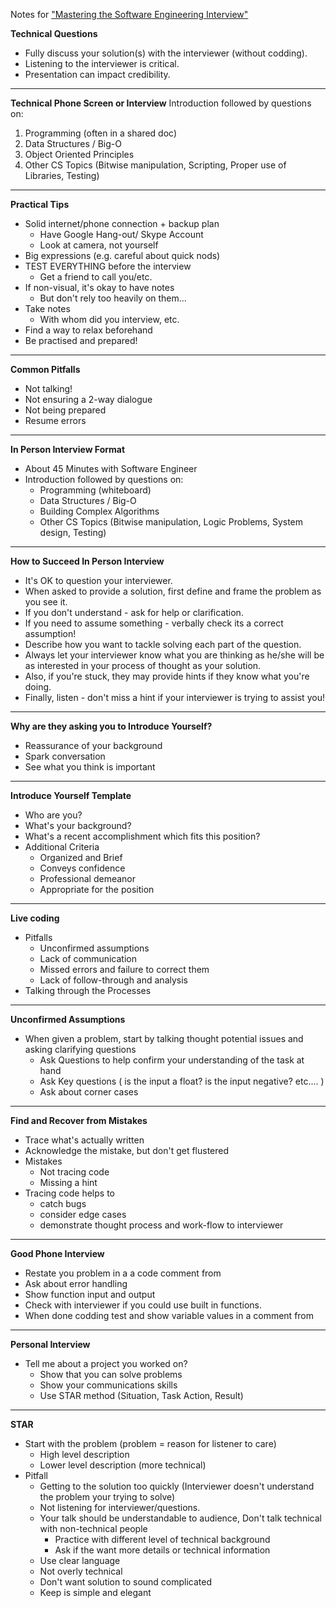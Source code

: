 Notes for ["Mastering the Software Engineering Interview"](https://www.coursera.org/learn/cs-tech-interview/)

__Technical Questions__  
*  Fully discuss your solution(s) with the interviewer (without codding).  
*  Listening to the interviewer is critical.  
*  Presentation can impact credibility.  

---  

__Technical Phone Screen or Interview__
Introduction followed by questions on:  
 1. Programming (often in a shared doc)  
 2. Data Structures / Big-O  
 3. Object Oriented Principles  
 4. Other CS Topics (Bitwise manipulation, Scripting, Proper use of Libraries, Testing)  

---  

__Practical Tips__ 
*  Solid internet/phone connection + backup plan  
	*  Have Google Hang-out/ Skype Account  
	*  Look at camera, not yourself  
*  Big expressions (e.g. careful about quick nods)  
*  TEST EVERYTHING before the interview  
	*  Get a friend to call you/etc.  
*  If non-visual, it's okay to have notes  
	*  But don't rely too heavily on them…  
*  Take notes  
	*  With whom did you interview, etc.  
*  Find a way to relax beforehand  
*  Be practised and prepared!  

---  

__Common Pitfalls__  
*  Not talking!  
*  Not ensuring a 2-way dialogue  
*  Not being prepared  
*  Resume errors  

---  

__In Person Interview Format__  
*  About 45 Minutes with Software Engineer  
*  Introduction followed by questions on:  
	*  Programming (whiteboard)  
	*  Data Structures / Big-O  
	*  Building Complex Algorithms  
	*  Other CS Topics (Bitwise manipulation, Logic Problems, System design, Testing)  

---  

__How to Succeed In Person Interview__  
*  It's OK to question your interviewer.
*  When asked to provide a solution, first define and frame the problem as you see it.
*  If you don't understand - ask for help or clarification.
*  If you need to assume something - verbally check its a correct assumption!
*  Describe how you want to tackle solving each part of the question.
*  Always let your interviewer know what you are thinking as he/she will be as interested in your process of thought as your solution.
*  Also, if you're stuck, they may provide hints if they know what you're doing.
*  Finally, listen - don't miss a hint if your interviewer is trying to assist you!

---  

__Why are they asking you to Introduce Yourself?__  
*  Reassurance of your background  
*  Spark conversation  
*  See what you think is important  

---  

__Introduce Yourself Template__  
*  Who are you?  
*  What's your background?  
*  What's a recent accomplishment which fits this position?  
*  Additional Criteria  
	*  Organized and Brief  
	*  Conveys confidence  
	*  Professional demeanor  
	*  Appropriate for the position  

---  

__Live coding__  
*  Pitfalls
	*  Unconfirmed assumptions
	*  Lack of communication
	*  Missed errors and failure to correct them
	*  Lack of follow-through and analysis
*  Talking through the Processes

---  

__Unconfirmed Assumptions__  
*  When given a problem, start by talking thought potential issues and asking clarifying questions
	*  Ask Questions to help confirm your understanding of the task at hand
	*  Ask Key questions ( is the input a float? is the input negative? etc.... )
	*  Ask about corner cases 

---  

__Find and Recover from Mistakes__  
*  Trace what's actually written  
*  Acknowledge the mistake, but don't get flustered  
*  Mistakes
	*  Not tracing code
	*  Missing a hint
*  Tracing code helps to
	*  catch bugs
	*  consider edge cases
	*  demonstrate thought process and work-flow to interviewer

---  

__Good Phone Interview__  
*  Restate you problem in a a code comment from
*  Ask about error handling 
*  Show function input and output
*  Check with interviewer if you could use built in functions.
*  When done codding test and show variable values in a comment from

---  

__Personal Interview__  
*  Tell me about a project you worked on?
	*  Show that you can solve problems
	*  Show your communications skills
	*  Use STAR method (Situation, Task Action, Result)

---  

__STAR__  
*  Start with the problem (problem = reason for listener to care)
	*  High level description  
	*  Lower level description (more technical)  
*  Pitfall 
	*  Getting to the solution too quickly (Interviewer doesn't understand the problem your trying to solve)  
	*  Not listening for interviewer/questions.  
	*  Your talk should be understandable to audience, Don't talk technical with non-technical people  
		*  Practice with different level of technical background  
		*  Ask if the want more details or technical information  
	*  Use clear language  
	*  Not overly technical  
	*  Don't want solution to sound complicated
	*  Keep is simple and elegant  

